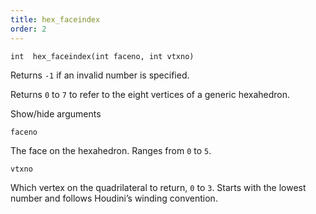 ```yaml
---
title: hex_faceindex
order: 2
---
```

`int  hex_faceindex(int faceno, int vtxno)`

Returns `-1` if an invalid number is specified.

Returns `0` to `7` to refer to the eight vertices of a generic hexahedron.

Show/hide arguments

`faceno`

The face on the hexahedron. Ranges from `0` to `5`.

`vtxno`

Which vertex on the quadrilateral to return, `0` to `3`. Starts with
the lowest number and follows Houdini’s winding convention.
